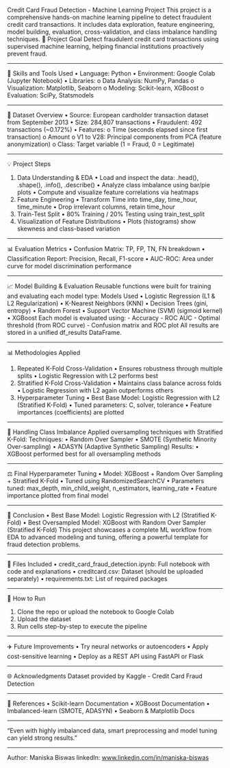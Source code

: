 Credit Card Fraud Detection - Machine Learning Project
This project is a comprehensive hands-on machine learning pipeline to detect fraudulent credit card transactions. It includes data exploration, feature engineering, model building, evaluation, cross-validation, and class imbalance handling techniques.
🔢 Project Goal
Detect fraudulent credit card transactions using supervised machine learning, helping financial institutions proactively prevent fraud.
________________________________________
🧬 Skills and Tools Used
•	Language: Python
•	Environment: Google Colab (Jupyter Notebook)
•	Libraries:
o	Data Analysis: NumPy, Pandas
o	Visualization: Matplotlib, Seaborn
o	Modeling: Scikit-learn, XGBoost
o	Evaluation: SciPy, Statsmodels
________________________________________
📅 Dataset Overview
•	Source: European cardholder transaction dataset from September 2013
•	Size: 284,807 transactions
•	Fraudulent: 492 transactions (~0.172%)
•	Features:
o	Time (seconds elapsed since first transaction)
o	Amount
o	V1 to V28: Principal components from PCA (feature anonymization)
o	Class: Target variable (1 = Fraud, 0 = Legitimate)
________________________________________
💡 Project Steps
1. Data Understanding & EDA
•	Load and inspect the data: .head(), .shape(), .info(), .describe()
•	Analyze class imbalance using bar/pie plots
•	Compute and visualize feature correlations via heatmaps
2. Feature Engineering
•	Transform Time into time_day, time_hour, time_minute
•	Drop irrelevant columns, retain time_hour
3. Train-Test Split
•	80% Training / 20% Testing using train_test_split
4. Visualization of Feature Distributions
•	Plots (histograms) show skewness and class-based variation
________________________________________
📊 Evaluation Metrics
•	Confusion Matrix: TP, FP, TN, FN breakdown
•	Classification Report: Precision, Recall, F1-score
•	AUC-ROC: Area under curve for model discrimination performance
________________________________________
📈 Model Building & Evaluation
Reusable functions were built for training and evaluating each model type:
Models Used
•	Logistic Regression (L1 & L2 Regularization)
•	K-Nearest Neighbors (KNN)
•	Decision Trees (gini, entropy)
•	Random Forest
•	Support Vector Machine (SVM) (sigmoid kernel)
•	XGBoost
Each model is evaluated using: - Accuracy - ROC AUC - Optimal threshold (from ROC curve) - Confusion matrix and ROC plot
All results are stored in a unified df_results DataFrame.
________________________________________
📊 Methodologies Applied
1. Repeated K-Fold Cross-Validation
•	Ensures robustness through multiple splits
•	Logistic Regression with L2 performs best
2. Stratified K-Fold Cross-Validation
•	Maintains class balance across folds
•	Logistic Regression with L2 again outperforms others
3. Hyperparameter Tuning
•	Best Base Model: Logistic Regression with L2 (Stratified K-Fold)
•	Tuned parameters: C, solver, tolerance
•	Feature importances (coefficients) are plotted
________________________________________
🎯 Handling Class Imbalance
Applied oversampling techniques with Stratified K-Fold:
Techniques:
•	Random Over Sampler
•	SMOTE (Synthetic Minority Over-sampling)
•	ADASYN (Adaptive Synthetic Sampling)
Results:
•	XGBoost performed best for all oversampling methods
________________________________________
⚖️ Final Hyperparameter Tuning
•	Model: XGBoost + Random Over Sampling + Stratified K-Fold
•	Tuned using RandomizedSearchCV
•	Parameters tuned: max_depth, min_child_weight, n_estimators, learning_rate
•	Feature importance plotted from final model
________________________________________
🌟 Conclusion
•	Best Base Model: Logistic Regression with L2 (Stratified K-Fold)
•	Best Oversampled Model: XGBoost with Random Over Sampler (Stratified K-Fold)
This project showcases a complete ML workflow from EDA to advanced modeling and tuning, offering a powerful template for fraud detection problems.
________________________________________
📂 Files Included
•	credit_card_fraud_detection.ipynb: Full notebook with code and explanations
•	creditcard.csv: Dataset (should be uploaded separately)
•	requirements.txt: List of required packages
________________________________________
📍 How to Run
1.	Clone the repo or upload the notebook to Google Colab
2.	Upload the dataset
3.	Run cells step-by-step to execute the pipeline
________________________________________
✈️ Future Improvements
•	Try neural networks or autoencoders
•	Apply cost-sensitive learning
•	Deploy as a REST API using FastAPI or Flask
________________________________________
🌐 Acknowledgments
Dataset provided by Kaggle - Credit Card Fraud Detection
________________________________________
📗 References
•	Scikit-learn Documentation
•	XGBoost Documentation
•	Imbalanced-learn (SMOTE, ADASYN)
•	Seaborn & Matplotlib Docs
________________________________________
“Even with highly imbalanced data, smart preprocessing and model tuning can yield strong results.”
________________________________________
Author: Maniska Biswas
linkedIn: www.linkedin.com/in/maniska-biswas
